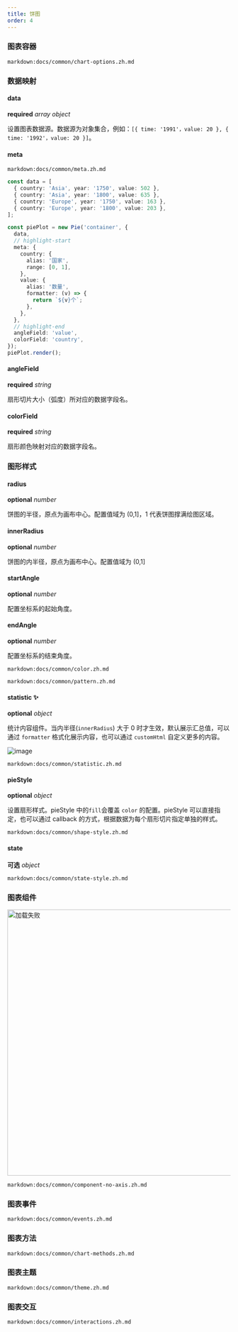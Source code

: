 ```yaml
---
title: 饼图
order: 4
---
```


### 图表容器

`markdown:docs/common/chart-options.zh.md`

### 数据映射

#### data

<description>**required** _array object_</description>

设置图表数据源。数据源为对象集合，例如：`[{ time: '1991'，value: 20 }, { time: '1992'，value: 20 }]`。

#### meta

`markdown:docs/common/meta.zh.md`

```ts
const data = [
  { country: 'Asia', year: '1750', value: 502 },
  { country: 'Asia', year: '1800', value: 635 },
  { country: 'Europe', year: '1750', value: 163 },
  { country: 'Europe', year: '1800', value: 203 },
];

const piePlot = new Pie('container', {
  data,
  // highlight-start
  meta: {
    country: {
      alias: '国家',
      range: [0, 1],
    },
    value: {
      alias: '数量',
      formatter: (v) => {
        return `${v}个`;
      },
    },
  },
  // highlight-end
  angleField: 'value',
  colorField: 'country',
});
piePlot.render();
```

#### angleField 

<description>**required** _string_</description>

扇形切片大小（弧度）所对应的数据字段名。

#### colorField 

<description>**required** _string_</description>

扇形颜色映射对应的数据字段名。

### 图形样式

#### radius 

<description>**optional** _number_</description>

饼图的半径，原点为画布中心。配置值域为 (0,1]，1 代表饼图撑满绘图区域。

#### innerRadius 

<description>**optional** _number_</description>

饼图的内半径，原点为画布中心。配置值域为 (0,1]
#### startAngle 

<description>**optional** _number_</description>

配置坐标系的起始角度。

#### endAngle 

<description>**optional** _number_</description>

配置坐标系的结束角度。

<playground rid="quarter-circle" path="pie/basic/demo/quarter-circle.ts"></playground>

`markdown:docs/common/color.zh.md`

`markdown:docs/common/pattern.zh.md`

#### statistic ✨

<description>**optional** _object_</description>

统计内容组件。当内半径(`innerRadius`) 大于 0 时才生效，默认展示汇总值，可以通过 `formatter` 格式化展示内容，也可以通过 `customHtml` 自定义更多的内容。

![image](https://gw.alipayobjects.com/zos/bmw-prod/860bbf6e-cf20-4bdf-88bd-e8d685d12e9a.svg)

`markdown:docs/common/statistic.zh.md`

#### pieStyle 

<description>**optional** _object_</description>

设置扇形样式。pieStyle 中的`fill`会覆盖 `color` 的配置。pieStyle 可以直接指定，也可以通过 callback 的方式，根据数据为每个扇形切片指定单独的样式。

`markdown:docs/common/shape-style.zh.md`

#### state

<description>**可选** _object_</description>

`markdown:docs/common/state-style.zh.md`

### 图表组件

<img src="https://gw.alipayobjects.com/mdn/rms_d314dd/afts/img/A*TBHtTY6RmHIAAAAAAAAAAAAAARQnAQ" alt="加载失败" width="600">

`markdown:docs/common/component-no-axis.zh.md`

### 图表事件

`markdown:docs/common/events.zh.md`

### 图表方法

`markdown:docs/common/chart-methods.zh.md`

### 图表主题

`markdown:docs/common/theme.zh.md`

### 图表交互

`markdown:docs/common/interactions.zh.md`
